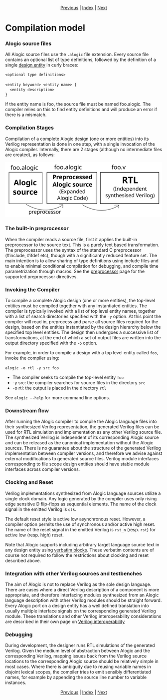<p align="center">
<a href="concepts.md">Previous</a> |
<a href="index.md">Index</a> |
<a href="entities.md">Next</a>
</p>

# Compilation model

### Alogic source files

All Alogic source files use the `.alogic` file extension. Every source file
contains an optional list of type definitions, followed by the definition of a
single [design entity](entities.md) in curly braces:

```
<optional type definitions>

<entity keyword> <entity name> {
  <entity description>
}
```

If the entity name is foo, the source file must be named foo.alogic. The
compiler relies on this to find entity definitions and will produce an error if
there is a mismatch.

### Compilation Stages

Compilation of a complete Alogic design (one or more entities) into its Verilog
representation is done in one step, with a single invocation of the Alogic
compiler. Internally, there are 2 stages (although no intermediate files are
created), as follows:

 ![Compilation Stages](compilation.svg)

### The built-in preprocessor

When the compiler reads a source file, first it applies the built-in
preprocessor to the source text. This is a purely text based transformation. The
preprocessor uses the syntax of the standard C preprocessor (#include, #ifdef
etc), though with a significantly reduced feature set. The main intention is to
allow sharing of type definitions using include files and to enable minimal
conditional compilation for debugging, and compile time parametrization through
macros. See the [preprocessor](preproc.md) page for the supported preprocessor
directives.

### Invoking the Compiler

To compile a complete Alogic design (one or more entities), the top-level
entities must be compiled together with any instantiated entities. The compiler
is typically invoked with a list of top level entity names, together with a list
of search directories specified with the `-y` option. At this point the compiler
will read in, preprocess and parse all source files required for the design,
based on the entities instantiated by the design hierarchy below the specified
top level entities. The design then undergoes a successive list of
transformations, at the end of which a set of output files are written into the
output directory specified with the `-o` option.

For example, in order to compile a design with a top level entity called
`foo`, invoke the compiler using:

`alogic -o rtl -y src foo`
* The compiler seeks to compile the top-level entity `foo`
* -y src: the compiler searches for source files in the directory `src`
* -o rtl: the output is placed in the directory `rtl`

See `alogic --help` for more command line options.

### Downstream flow

After running the Alogic compiler to compile the Alogic language files into
their synthesized Verilog representation, the generated Verilog files can be
used for RTL simulation and implementation as any other Verilog source file.
The synthesized Verilog is independent of its corresponding Alogic source and
can be released as the canonical implementation without the Alogic sources.
There is no guarantee about the structure of the generated Verilog
implementation between compiler versions, and therefore we advise against
external modifications to generated source files. Verilog module interfaces
corresponding to file scope design entities should have stable module interfaces
across compiler versions.

### Clocking and Reset

Verilog implementations synthesized from Alogic language sources utilize a
single clock domain. Any logic generated by the compiler uses only rising edge
sensitive D flip-flops as sequential elements. The name of the clock signal in
the emitted Verilog is `clk`.

The default reset style is active low asynchronous reset. However, a compiler option
permits the use of synchronous and/or active high reset. The name of the reset
signal in the emitted Verilog is `rst_n` (resp. `rst`) for active low (resp. high) reset.

Note that Alogic supports including arbitrary target language source text in any
design entity using [verbatim blocks](interop.md#verbatim-blocks). These
verbatim contents are of course not required to follow the restrictions about
clocking and reset described above.

### Integration with other Verilog sources and testbenches

The aim of Alogic is not to replace Verilog as the sole design language. There
are cases where a direct Verilog description of a component is more appropriate,
and therefore interfacing modules synthesized from an Alogic language
description with other Verilog modules should be straight forward. Every Alogic
port on a design entity has a well defined translation into usually multiple
interface signals on the corresponding generated Verilog module. These
translations and other Verilog interoperability considerations are described in
their own page on [Verilog interoperability](interop.md)

### Debugging

During development, the designer runs RTL simulations of the generated Verilog.
Given the medium level of abstraction between Alogic and the corresponding
Verilog, mapping issues back from the Verilog source locations to the
corresponding Alogic source should be relatively simple in most cases. Where
there is ambiguity due to reusing variable names in disjoint lexical scopes, the
compiler tries to emit sensibly differentiated names, for example by appending
the source line number to variable instances.

<p align="center">
<a href="concepts.md">Previous</a> |
<a href="index.md">Index</a> |
<a href="entities.md">Next</a>
</p>
